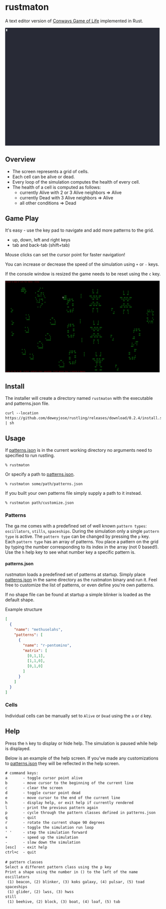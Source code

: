 # rustmaton
A text editor version of [Conways Game of Life](https://en.wikipedia.org/wiki/Conway%27s_Game_of_Life#Algorithms) implemented in Rust.

<img src="docs/img/gol.gif" width="500">

## Overview
- The screen represents a grid of cells. 
- Each cell can be alive or dead.
- Every loop of the simulation computes the health of every cell. 
- The health of a cell is computed as follows:
  - currently Alive with 2 or 3 Alive neighbors => Alive
  - currently Dead with 3 Alive neighbors => Alive
  - all other conditions => Dead

## Game Play

It's easy - use the key pad to navigate and add more patterns to the grid. 
- up, down, left and right keys
- tab and back-tab (shift+tab)

Mouse clicks can set the cursor point for faster navigation!

You can increase or decrease the speed of the simulation using `+` or `-` keys.

If the console window is resized the game needs to be reset using the `c` key.

<img src="docs/img/screencap.png" width="500">

## Install

The installer will create a directory named `rustmaton` with the executable and patterns.json file.

```console
curl --location https://github.com/deweyjose/rustling/releases/download/0.2.4/install.sh | sh
```
## Usage

If [patterns.json](patterns.json) is in the current working directory no arguments need to specified to run rustling.

```console
% rustmaton
```

Or specify a path to [patterns.json](patterns.json).
```console
% rustmaton some/path/patterns.json
```

If you built your own patterns file simply supply a path to it instead.
```console
% rustmaton path/customize.json
```

### Patterns

The ga me comes with a predefined set of well known `pattern types`: `oscillators`, `stills`, `spaceships`. During the simulation only a single `pattern type` is active. The `pattern type` can be changed by pressing the `p` key.
Each `pattern type` has an array of patterns. You place a pattern on the grid by typing the number corresponding to its index in the array (not 0 based!).  Use the `h` help key to see what number key a specific pattern is.

#### patterns.json
rustmaton loads a predefined set of patterns at startup. 
Simply place [patterns.json](patterns.json) in the same directory as the rustmaton 
binary and run it. Feel free to customize the list of patterns, 
or even define you're own patterns.

If no shape file can be found at startup a simple blinker is loaded as the default shape.

Example structure
```json
[
  {
    "name": "methuselahs",
    "patterns": [
      {
        "name": "r-pentomino",
        "matrix": [
          [0,1,1],
          [1,1,0],
          [0,1,0]
        ]
      }
    ]
  }
]
```

### Cells

Individual cells can be manually set to `Alive` or `Dead` using the `a` or `d` key. 

## Help
Press the `h` key to display or hide help. The simulation is paused while help is displayed.

Below is an example of the help screen. If you've made any customizations to [patterns.json](patterns.json) they will be reflected in the help screen.

```console
# command keys:
a       - toggle cursor point alive
b       - move cursor to the beginning of the current line
c       - clear the screen
d       - toggle cursor point dead
e       - move cursor to the end of the current line
h       - display help, or exit help if currently rendered
l       - print the previous pattern again
p       - cycle through the pattern classes defined in patterns.json
q       - quit
r       - rotate the current shape 90 degrees
s       - toggle the simulation run loop
' '     - step the simulation forward
+       - speed up the simulation
-       - slow down the simulation
[esc]   - exit help
ctrl+c  - quit

# pattern classes
Select a different pattern class using the p key
Print a shape using the number in () to the left of the name
oscillators
 (1) beacon, (2) blinker, (3) koks galaxy, (4) pulsar, (5) toad
spaceships
 (1) glider, (2) lwss, (3) hwss
still
 (1) beehive, (2) block, (3) boat, (4) loaf, (5) tub
```

